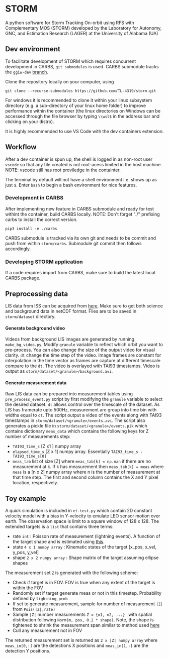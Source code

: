 STORM
======
A python software for Storm Tracking On-orbit using RFS with Complementary MOS (STORM) developed by the Laboratory for Autonomy, GNC, and Estimation Research (LAGER) at the University of Alabama (UA)

## Dev environment
To facilitate development of STORM which requires concurrent development in CARBS, ```git submodules``` is used. CARBS submodule tracks the ```ggiw-dev``` [branch](https://github.com/drjdlarson/carbs/tree/ggiw-dev).

Clone the repository locally on your computer, using

```
git clone --recurse-submodules https://github.com/TL-4319/storm.git
```

For windows it is recommended to clone it within your linux subsystem directory (e.g. a sub-directory of your linux home folder) to improve performance within the container (the linux directories on Windows can be accessed through the file browser by typing ```\\wsl$``` in the address bar and clicking on your distro).

It is highly recommended to use VS Code with the dev containers extension. 

## Workflow
After a dev container is spun up, the shell is logged in as non-root user ```vscode``` so that any file created is not root-acess limited in the host machine. NOTE: vscode still has root proviledge in the containter.

The terminal by default will not have a shell environment i.e. shows up as just ```$```. Enter ```bash``` to begin a bash environment for nice features.

### Development in CARBS
After implementing new feature in CARBS submodule and ready for test withint the container, build CARBS locally. NOTE: Don't forget "./" prefixing carbs to install the correct version.

```
pip3 install -e ./carbs
```

CARBS submodule is tracked via its own git and needs to be commit and push from within ```storm/carbs```. Submodule git commit then follows accordingly.

### Developing STORM application
If a code requires import from CARBS, make sure to build the latest local CARBS package.

## Preprocessing data
LIS data from ISS can be acquired from [here](https://search.earthdata.nasa.gov/search?q=lightning&fi=LIS). Make sure to get both science and background data in netCDF format. Files are to be saved in ```storm/dataset``` directory.

#### Generate background video
Videos from background LIS images are generated by running ```make_bg_video.py```. Modify ```granule``` variable to reflect which orbit you want to pre-process. You can also change the size of the output video for visual clarity. ```dt``` change the time step of the video. Image frames are constant for interpolation in the time vector as frames are capture at different timescale compare to the ```dt```. The video is overlayed with TAI93 timestamps. Video is output as ```storm/dataset/<granule>/background.avi```.

#### Generate measurement data
Raw LIS data can be prepared into measurement tables using ```pre_process_event.py``` script by first modifying the ```granule``` variable to select the desired dataset. ```dt``` allows control over the timescale of the dataset. As LIS has framerate upto 500Hz, measurement are group into time bin with widths equal to ```dt```. The script output a video of the events along with TAI93 timestamps in ```storm/dataset/<granule>/events.avi```. The script also generates a pickle file in ```storm/dataset/<granule>/events.pik``` which contains dictionary ```meas_data``` which contains the following keys for Z number of measurements step:
- ```TAI93_time_s``` [Z x1 ] numpy array
- ```elapsed_time_s``` [Z x 1] numpy array. Essentially ```TAI93_time_s - TAI93_time_s[0]```
- ```meas_tab``` list of size [Z] where ```meas_tab[k] = np.nan``` if there are no measurement at k. If k has measurement then ```meas_tab[k] = meas``` where ```meas``` is a [n x 2] numpy array where n is the number of measurement at that time step. The first and second column contains the X and Y pixel location, respectively. 

## Toy example
A quick simulation is included in ```et-test.py``` which contain 2D constant velocity model with a bias in Y-velocity to emulate LEO sensor motion over earth. The observation space is limit to a square window of 128 x 128. The extended targets is a ```list``` that contains three terms:
-   rate ```int``` : Poisson rate of measurement (lightning events). A function of the target shape and is estimated using [this](./ref/lightning_mapper/Journal%20of%20Geophysical%20Research%20%20Atmospheres%20-%202008%20-%20Deierling%20-%20Total%20lightning%20activity%20as%20an%20indicator%20of%20updraft.pdf).
- state ```4 x 1 numpy array``` : Kinematic states of the target [x_pos, x_vel, y_pos, y_vel] 
- shape ```2 x 2 numpy array``` : Shape matrix of the target assuming ellipse shapes

The measurement set ```Z``` is generated with the following scheme:
- Check if target is in FOV. FOV is true when any extent of the target is within the FOV
- Randomly set if target generate meas or not in this timestep. Probability defined by ```lightning_prob```
- If set to generate measurement, sample for number of measurement ```|Z|``` from ```Pois(|Z|,rate)```
- Sample ```|Z|``` number measurements ```Z = {m1, m2, ...} ``` with spatial distribution following ```Norm(m, pos, 0.2 * shape)```. Note, the shape is tightened to shrink the measurement span similar to method used [here](/ref/GGIW/Tracking_of_Extended_Objects_and_Group_Targets_Using_Random_Matrices.pdf)
- Cull any measurement not in FOV

The returned measurement set is returned as ```2 x |Z| numpy array``` where ```meas_in[0,:]``` are the detections X positions and ```meas_in[1,:]``` are the detection Y positions.

